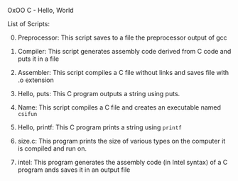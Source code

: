 OxOO C - Hello, World

List of Scripts:

0. Preprocessor: This script saves to a file the preprocessor output of gcc

1. Compiler: This script generates assembly code derived from C code and puts it in a file

2. Assembler: This script compiles a C file without links and saves file with .o extension

3. Hello, puts: This C program outputs a string using puts.

4. Name: This script compiles a C file and creates an executable named `csifun`

5. Hello, printf: This C program prints a string using `printf`

6. size.c: This program prints the size of various types on the computer it is compiled and run on.

8. intel:  This program generates the assembly code (in Intel syntax) of a C program ands saves it in an output file


